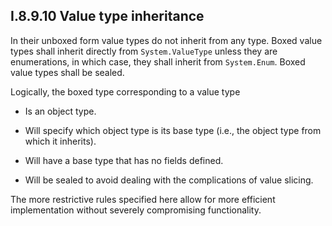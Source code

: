 ## I.8.9.10 Value type inheritance

In their unboxed form value types do not inherit from any type. Boxed value types shall inherit directly from `System.ValueType` unless they are enumerations, in which case, they shall inherit from `System.Enum`. Boxed value types shall be sealed.

Logically, the boxed type corresponding to a value type

 * Is an object type.
 
 * Will specify which object type is its base type (i.e., the object type from which it inherits).

 * Will have a base type that has no fields defined.

 * Will be sealed to avoid dealing with the complications of value slicing.

The more restrictive rules specified here allow for more efficient implementation without severely compromising functionality.
